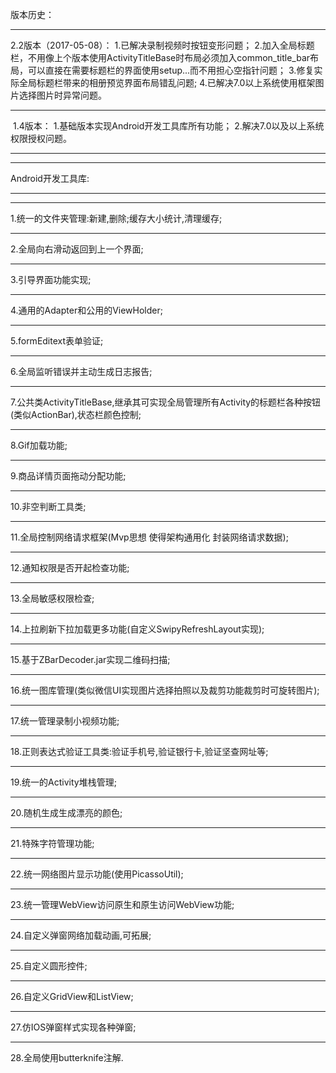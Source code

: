 版本历史：
*********************************************************************************
2.2版本（2017-05-08）：
1.已解决录制视频时按钮变形问题；
2.加入全局标题栏，不用像上个版本使用ActivityTitleBase时布局必须加入common_title_bar布局，可以直接在需要标题栏的界面使用setup...而不用担心空指针问题；
3.修复实际全局标题栏带来的相册预览界面布局错乱问题;
4.已解决7.0以上系统使用框架图片选择图片时异常问题。
*********************************************************************************
 1.4版本：
 1.基础版本实现Android开发工具库所有功能；
 2.解决7.0以及以上系统权限授权问题。
*********************************************************************************
*********************************************************************************
Android开发工具库: 
*********************************************************************************
*********************************************************************************
1.统一的文件夹管理:新建,删除;缓存大小统计,清理缓存;
*********************************************************************************
2.全局向右滑动返回到上一个界面; 
*********************************************************************************
3.引导界面功能实现; 
*********************************************************************************
4.通用的Adapter和公用的ViewHolder; 
*********************************************************************************
5.formEditext表单验证;
*********************************************************************************
6.全局监听错误并主动生成日志报告; 
*********************************************************************************
7.公共类ActivityTitleBase,继承其可实现全局管理所有Activity的标题栏各种按钮(类似ActionBar),状态栏颜色控制;
*********************************************************************************
8.Gif加载功能; 
*********************************************************************************
9.商品详情页面拖动分配功能; 
*********************************************************************************
10.非空判断工具类;
*********************************************************************************
11.全局控制网络请求框架(Mvp思想 使得架构通用化 封装网络请求数据); 
*********************************************************************************
12.通知权限是否开起检查功能; 
*********************************************************************************
13.全局敏感权限检查; 
*********************************************************************************
14.上拉刷新下拉加载更多功能(自定义SwipyRefreshLayout实现); 
*********************************************************************************
15.基于ZBarDecoder.jar实现二维码扫描; 
*********************************************************************************
16.统一图库管理(类似微信UI实现图片选择拍照以及裁剪功能裁剪时可旋转图片); 
*********************************************************************************
17.统一管理录制小视频功能; 
*********************************************************************************
18.正则表达式验证工具类:验证手机号,验证银行卡,验证坚查网址等; 
*********************************************************************************
19.统一的Activity堆栈管理; 
*********************************************************************************
20.随机生成生成漂亮的颜色; 
*********************************************************************************
21.特殊字符管理功能; 
*********************************************************************************
22.统一网络图片显示功能(使用PicassoUtil); 
*********************************************************************************
23.统一管理WebView访问原生和原生访问WebView功能; 
*********************************************************************************
24.自定义弹窗网络加载动画,可拓展; 
*********************************************************************************
25.自定义圆形控件; 
*********************************************************************************
26.自定义GridView和ListView; 
*********************************************************************************
27.仿IOS弹窗样式实现各种弹窗; 
*********************************************************************************
28.全局使用butterknife注解.

